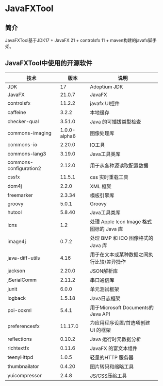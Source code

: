 # JavaFXTool

## 简介

JavaFXTool基于JDK17 + JavaFX 21 + controlsfx 11 + maven构建的javafx脚手架。

## JavaFXTool中使用的开源软件

| 技术                     | 版本           | 说明                               |
|------------------------|--------------|----------------------------------|
| JDK                    | 17           | Adoptium JDK                     |
| JavaFX                 | 21.0.7       | JavaFX                           |
| controlsfx             | 11.2.2       | javafx UI控件                      |
| caffeine               | 3.2.2        | 本地缓存                             |
| checker-qual           | 3.51.0       | Java 的可插拔类型检查                    |
| commons-imaging        | 1.0.0-alpha6 | 图像处理库                            |
| commons-io             | 2.20.0       | IO工具                             |
| commons-lang3          | 3.19.0       | Java工具类库                         |
| commons-configuration2 | 2.12.0       | 用于从各种源读取配置数据                     |
| cssfx                  | 11.5.1       | css 实时重载工具                       |
| dom4j                  | 2.2.0        | XML 框架                           |
| freemarker             | 2.3.34       | 模板引擎库                            |
| groovy                 | 5.0.1       | Groovy                           |
| hutool                 | 5.8.40       | Java工具类库                         |
| icns                   | 1.2          | 处理 Apple Icon Image 格式图标的 Java 库 |
| image4j                | 0.7.2        | 处理 BMP 和 ICO 图像格式的 Java 库        |
| java-diff-utils        | 4.16         | 用于在文本或某种数据之间执行比较/差异操作            |
| jackson                | 2.20.0       | JSON解析库                          |
| jSerialComm            | 2.11.2       | 串口通信库                            |
| junit                  | 6.0.0        | 单元测试框架                           |
| logback                | 1.5.18       | Java日志框架                         |
| poi-ooxml              | 5.4.1        | 用于Microsoft Documents的Java API   |
| preferencesfx          | 11.17.0      | 为应用程序设置/首选项创建 UI 的框架             |
| reflections            | 0.10.2       | Java 运行时元数据分析                    |
| richtextfx             | 0.11.6       | JavaFX 的富文本组件                    |
| teenyHttpd             | 1.0.5        | 轻量的HTTP 服务器                      |
| thumbnailator          | 0.4.20       | 图片转码和缩略工具                        |
| yuicompressor          | 2.4.8        | JS/CSS压缩工具                       |
